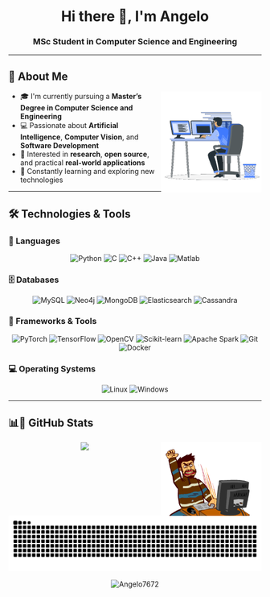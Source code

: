 <h1 align="center">Hi there 👋, I'm Angelo</h1>
<h3 align="center">MSc Student in Computer Science and Engineering</h3>

---

## 🧠 About Me

<picture> <img align="right" src="https://github.com/Angelo7672/Angelo7672/blob/main/gif/Right_Side.gif?raw=true" width = 200px></picture>


- 🎓 I'm currently pursuing a **Master’s Degree in Computer Science and Engineering**
- 💻 Passionate about **Artificial Intelligence**, **Computer Vision**, and **Software Development**
- 🔬 Interested in **research**, **open source**, and practical **real-world applications**
- 🌱 Constantly learning and exploring new technologies

---

## 🛠️ Technologies & Tools

### 🧾 Languages
<p align="center"> <img src="https://cdn.jsdelivr.net/gh/devicons/devicon/icons/python/python-original.svg" height="40" alt="Python" /> <img src="https://cdn.jsdelivr.net/gh/devicons/devicon/icons/c/c-original.svg" height="40" alt="C" /> <img src="https://cdn.jsdelivr.net/gh/devicons/devicon/icons/cplusplus/cplusplus-original.svg" height="40" alt="C++" /> <img src="https://cdn.jsdelivr.net/gh/devicons/devicon/icons/java/java-original.svg" height="40" alt="Java" /> <img src="https://cdn.jsdelivr.net/gh/devicons/devicon/icons/matlab/matlab-original.svg" height="40" alt="Matlab" /> </p>

### 🗄️ Databases
<p align="center"> <img src="https://cdn.jsdelivr.net/gh/devicons/devicon/icons/mysql/mysql-original.svg" height="40" alt="MySQL" /> <img src="https://cdn.jsdelivr.net/gh/devicons/devicon/icons/neo4j/neo4j-original.svg" height="40" alt="Neo4j" /> <img src="https://cdn.jsdelivr.net/gh/devicons/devicon/icons/mongodb/mongodb-original.svg" height="40" alt="MongoDB" /> <img src="https://cdn.jsdelivr.net/gh/devicons/devicon/icons/elasticsearch/elasticsearch-original.svg" height="40" alt="Elasticsearch" /> <img src="https://cdn.jsdelivr.net/gh/devicons/devicon/icons/cassandra/cassandra-original.svg" height="40" alt="Cassandra" /> </p>

### 🧰 Frameworks & Tools
<p align="center"> <img src="https://cdn.jsdelivr.net/gh/devicons/devicon/icons/pytorch/pytorch-original.svg" height="40" alt="PyTorch" /> <img src="https://cdn.jsdelivr.net/gh/devicons/devicon/icons/tensorflow/tensorflow-original.svg" height="40" alt="TensorFlow" /> <img src="https://cdn.jsdelivr.net/gh/devicons/devicon/icons/opencv/opencv-original.svg" height="40" alt="OpenCV" /> <img src="https://cdn.jsdelivr.net/gh/devicons/devicon/icons/scikitlearn/scikitlearn-original.svg" height="40" alt="Scikit-learn" /> <img src="https://cdn.jsdelivr.net/gh/devicons/devicon/icons/apachespark/apachespark-original.svg" height="40" alt="Apache Spark" /> <img src="https://cdn.jsdelivr.net/gh/devicons/devicon/icons/git/git-original.svg" height="40" alt="Git" /> <img src="https://cdn.jsdelivr.net/gh/devicons/devicon/icons/docker/docker-original.svg" height="40" alt="Docker" /> </p>

### 💻 Operating Systems
<p align="center"> <img src="https://cdn.jsdelivr.net/gh/devicons/devicon/icons/linux/linux-original.svg" height="40" alt="Linux" /> <img src="https://cdn.jsdelivr.net/gh/devicons/devicon/icons/windows8/windows8-original.svg" height="40" alt="Windows" /> </p>

---

## 📊🐍 GitHub Stats

<picture> <img align="right" src = "https://github.com/Angelo7672/Angelo7672/blob/main/gif/CP_PS.gif?raw=true" width = 200px>  </picture>

<p align="center">
  <img src="https://github-readme-stats.vercel.app/api/top-langs/?username=Angelo7672&layout=compact&theme=tokyonight" />
</p>

<p align="center">
  <img src="https://raw.githubusercontent.com/Angelo7672/Angelo7672/output/github-contribution-grid-snake.svg" alt="snake animation" />
</p>


<p align="center">
  <img src="https://komarev.com/ghpvc/?username=Angelo7672&label=Profile%20views&color=0e75b6&style=flat" alt="Angelo7672" />
</p>
